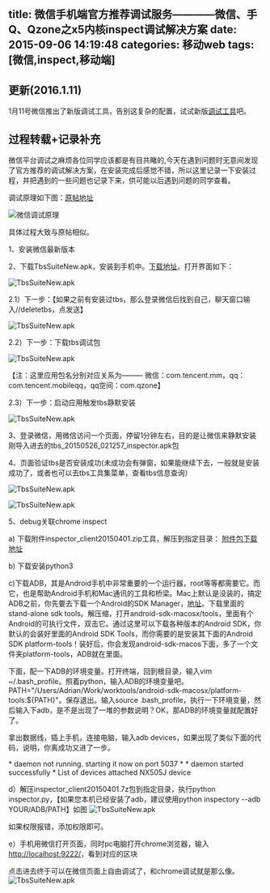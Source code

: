 title: 微信手机端官方推荐调试服务————微信、手Q、Qzone之x5内核inspect调试解决方案
date: 2015-09-06 14:19:48
categories: 移动web
tags: [微信,inspect,移动端]
---
## 更新(2016.1.11)
1月11号微信推出了新版调试工具，告别这复杂的配置，试试新版[调试工具](http://mp.weixin.qq.com/wiki/10/e5f772f4521da17fa0d7304f68b97d7e.html)吧。


## 过程转载+记录补充

微信平台调试之麻烦各位同学应该都是有目共睹的,今天在遇到问题时无意间发现了官方推荐的调试解决方案，在安装完成后感觉不错，所以这里记录一下安装过程，并把遇到的一些问题也记录下来，供可能以后遇到问题的同学查看。

调试原理如下图：[原帖地址](http://bbs.mb.qq.com/thread-243399-1-1.html?fid=93)

![微信调试原理](http://qcyoung.qiniudn.com/qcyoung/微信手机调试服务/微信inspector.png)

具体过程大致与原帖相似。

1、安装微信最新版本

2、下载TbsSuiteNew.apk，安装到手机中。[下载地址](http://res.imtt.qq.com///tbs_inspect/TbsSuiteNew.zip)，打开界面如下：

![TbsSuiteNew.apk](http://qcyoung.qiniudn.com/qcyoung/微信手机调试服务/tbs工具集.png)

2.1）下一步：【如果之前有安装过tbs，那么登录微信后找到自己，聊天窗口输入//deletetbs，点发送】

![TbsSuiteNew.apk](http://qcyoung.qiniudn.com/qcyoung/微信手机调试服务/Delete原有tbs.jpeg)

2.2）下一步：下载tbs调试包

![TbsSuiteNew.apk](http://qcyoung.qiniudn.com/qcyoung/微信手机调试服务/tbs安装1.png)

【注：这里应用包名分别对应关系为——— 微信：com.tencent.mm，qq：com.tencent.mobileqq，qq空间：com.qzone】

2.3）下一步：启动应用触发tbs静默安装

![TbsSuiteNew.apk](http://qcyoung.qiniudn.com/qcyoung/微信手机调试服务/tbs安装2.png)

3、登录微信，用微信访问一个页面，停留1分钟左右，目的是让微信来静默安装刚导入进去的tbs_20150526_021257_inspector.apk包

4、页面验证tbs是否安装成功(未成功会有弹窗，如果能继续下去，一般就是安装成功了，或者也可以去tbs工具集菜单，查看tbs信息查询）

![TbsSuiteNew.apk](http://qcyoung.qiniudn.com/qcyoung/微信手机调试服务/tbs安装3.png)

![TbsSuiteNew.apk](http://qcyoung.qiniudn.com/qcyoung/微信手机调试服务/tbs-status.jpg)

5、debug关联chrome inspect

a) 下载附件inspector_client20150401.zip工具，解压到指定目录：
[附件包下载地址](http://res.imtt.qq.com///tbs_inspect/wx_sq_webview_debug.zip) 

b) 下载安装python3

c)下载ADB，其是Android手机中非常重要的一个运行器，root等等都需要它。而它，也是帮助Android手机和Mac通讯的工具和桥梁。Mac上默认是没装的，搞定ADB之前，你先要去下载一个Android的SDK Manager，[地址](http://developer.android.com/sdk/installing/index.html)。下载里面的stand-alone sdk tools。解压缩，打开android-sdk-macosx/tools，里面有个Android的可执行文件，双击它。通过这里可以下载各种版本的Android SDK，你默认的会装好里面的Android SDK Tools，而你需要的是安装其下面的Android SDK platform-tools！装好后，你会发现android-sdk-macos下面，多了一个文件夹platform-tools，ADB就在里面。

下面，配一下ADB的环境变量。打开终端，回到根目录，输入vim ~/.bash_profile。照着python，输入ADB的环境变量吧。PATH="/Users/Adrian/Work/worktools/android-sdk-macosx/platform-tools:${PATH}"。保存退出。输入source .bash_profile，执行一下环境变量，然后输入下adb，是不是出现了一堆的参数说明？OK，那ADB的环境变量就配置好了。

拿出数据线，插上手机，连接电脑，输入adb devices，如果出现了类似下面的代码，说明，你离成功又进了一步。

\* daemon not running. starting it now on port 5037 *
\* daemon started successfully *
List of devices attached 
NX505J        device


d）解压inspector_client20150401.7z包到指定目录，执行python inspector.py，【如果您本机已经安装了adb，建议使用python inspectory --adb YOUR/ADB/PATH】如图
![TbsSuiteNew.apk](http://qcyoung.qiniudn.com/qcyoung/微信手机调试服务/tbs-success.png)

如果权限报错，添加权限即可。

e）手机用微信打开页面，同时pc电脑打开chrome浏览器，输入[http://localhost:9222/](http://localhost:9222/)，看到对应的区块

点击进去终于可以在微信页面上自由调试了，和chrome调试就是那么像。
![TbsSuiteNew.apk](http://qcyoung.qiniudn.com/qcyoung/微信手机调试服务/tbs-webview.png)






